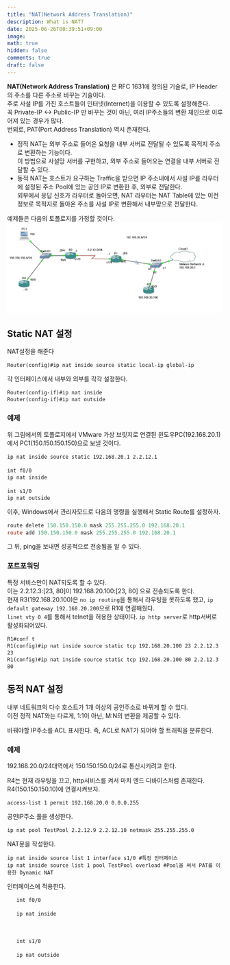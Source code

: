```yaml
---
title: "NAT(Network Address Translation)"
description: What is NAT?
date: 2025-06-26T00:39:51+09:00
image: 
math: true
hidden: false
comments: true
draft: false
---
```


**NAT(Network Address Translation)** 은 RFC 1631에 정의된 기술로, IP Header의 주소를 다른 주소로 바꾸는 기술이다.  
주로 사설 IP를 가진 호스트들이 인터넷(Internet)을 이용할 수 있도록 설정해준다.  
꼭 Private-IP <-> Public-IP 만 바꾸는 것이 아닌, 여러 IP주소들의 변환 체인으로 이루어져 있는 경우가 많다.  
번외로, PAT(Port Address Translation) 역시 존재한다.


- 정적 NAT는 외부 주소로 들어온 요청을 내부 서버로 전달될 수 있도록 목적지 주소로 변환하는 기능이다.  
이 방법으로 사설망 서버를 구현하고, 외부 주소로 들어오는 연결을 내부 서버로 전달할 수 있다.
- 동적 NAT는 호스트가 요구하는 Traffic을 받으면 IP 주소내에서 사설 IP를 라우터에 설정된 주소 Pool에 있는 공인 IP로 변환한 후, 외부로 전달한다.  
외부에서 응답 신호가 라우터로 돌아오면, NAT 라우터는 NAT Table에 있는 이전 정보로 목적지로 돌아온 주소를 사설 IP로 변환해서 내부망으로 전달한다.  

예제들은 다음의 토폴로지를 가정할 것이다.
![Network Topology](nat-example.png)

## Static NAT 설정
NAT설정을 해준다
```shell
Router(config)#ip nat inside source static local-ip global-ip
```


각 인터페이스에서 내부와 외부를 각각 설정한다.
```shell
Router(config-if)#ip nat inside
Router(config-if)#ip nat outside
```

### 예제
위 그림에서의 토폴로지에서 VMware 가상 브릿지로 연결된 윈도우PC(192.168.20.1)에서 PC1(150.150.150.150)으로 보낼 것이다.
```shell
ip nat inside source static 192.168.20.1 2.2.12.1

int f0/0
ip nat inside

int s1/0
ip nat outside
```

이후, Windows에서 관리자모드로 다음의 명령을 실행해서 Static Route를 설정하자.
```powershell
route delete 150.150.150.0 mask 255.255.255.0 192.168.20.1
route add 150.150.150.0 mask 255.255.255.0 192.168.20.1
```

그 뒤, ping을 보내면 성공적으로 전송됨을 알 수 있다.

### 포트포워딩
특정 서비스만이 NAT되도록 할 수 있다.  
이는 2.2.12.3:[23, 80]이 192.168.20.100:[23, 80] 으로 전송되도록 한다.  
현재 R3(192.168.20.100)은 `no ip routing`을 통해서 라우팅을 못하도록 했고, `ip default gateway 192.168.20.200`으로 R1에 연결해줬다.  
`linet vty 0 4`를 통해서 telnet을 허용한 상태이다. `ip http server`로 http서버로 활성화되어있다.

```shell
R1#conf t
R1(config)#ip nat inside source static tcp 192.168.20.100 23 2.2.12.3 23
R1(config)#ip nat inside source static tcp 192.168.20.100 80 2.2.12.3 80
```


## 동적 NAT 설정
내부 네트워크의 다수 호스트가 1개 이상의 공인주소로 바뀌게 할 수 있다.  
이전 정적 NAT와는 다르게, 1:1이 아닌, M:N의 변환을 제공할 수 있다.

바꿔야할 IP주소를 ACL 표시한다. 즉, ACL로 NAT가 되어야 할 트래픽을 분류한다.

### 예제
192.168.20.0/24대역에서 150.150.150.0/24로 통신시키려고 한다.

R4는 현재 라우팅을 끄고, http서비스를 켜서 마치 엔드 디바이스처럼 존재한다. R4(150.150.150.10)에 연결시켜보자.

```shell
access-list 1 permit 192.168.20.0 0.0.0.255

```

공인IP주소 풀을 생성한다.
```shell
ip nat pool TestPool 2.2.12.9 2.2.12.10 netmask 255.255.255.0
```

NAT문을 작성한다.
```shell
ip nat inside source list 1 interface s1/0 #특정 인터페이스
ip nat inside source list 1 pool TestPool overload #Pool을 써서 PAT를 이용한 Dynamic NAT
```

인터페이스에 적용한다.
```shell
   int f0/0

   ip nat inside



   int s1/0

   ip nat outside
```
